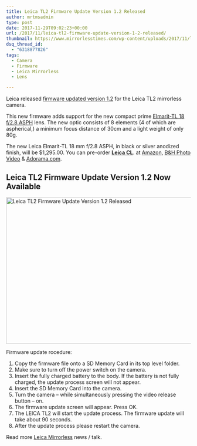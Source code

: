 ```yaml
---
title: Leica TL2 Firmware Update Version 1.2 Released
author: mrtmsadmin
type: post
date: 2017-11-29T09:02:23+00:00
url: /2017/11/leica-tl2-firmware-update-version-1-2-released/
thumbnail: https://www.mirrorlesstimes.com/wp-content/uploads/2017/11/leica-tl2-firmware-update-version-1-2-released.jpg
dsq_thread_id:
  - "6318877826"
tags:
  - Camera
  - Firmware
  - Leica Mirrorless
  - Lens

---
```

Leica released <a href="https://us.leica-camera.com/Service-Support/Support/Downloads?category=135943&subcategory=142036&type=108942&language=all" target="_blank" rel="noopener">firmware updated version 1.2</a> for the Leica TL2 mirrorless camera.

This new firmware adds support for the new compact prime <a href="https://www.mirrorlesstimes.com/2017/11/leica-cl-camera-elmarit-tl-18mm-f2-8-asph-lens-announced/" target="_blank" rel="noopener">Elmarit-TL 18 f/2.8 ASPH</a> lens. The new optic consists of 8 elements (4 of which are aspherical,) a minimum focus distance of 30cm and a light weight of only 80g.

The new Leica Elmarit-TL 18 mm f/2.8 ASPH, in black or silver anodized finish, will be $1,295.00. <span class="s1">You can pre-order <a href="https://www.mirrorlesstimes.com/tag/leica-cl"><strong>Leica CL</strong></a>. at <a href="http://amzn.to/2zWLFOy" target="_blank" rel="noopener">Amazon</a>, <a href="https://www.bhphotovideo.com/c/search?InitialSearch=yes&N=0&Ntt=leica+cl&Top+Nav-Search=&BI=20175&KBID=14249">B&H Photo Video</a> & <a href="http://adorama.evyy.net/c/63923/51926/1036?u=https%3A%2F%2Fwww.adorama.com%2Fl%2F%3Fsearchinfo%3Dleica%C2%A0cl">Adorama.com</a>. </span><!--more-->

## Leica TL2 Firmware Update Version 1.2 Now Available

[<img class="aligncenter wp-image-1479 size-full" title="Leica TL2 Firmware Update Version 1.2 Released" src="https://i0.wp.com/www.mirrorlesstimes.com/wp-content/uploads/2017/11/leica-tl2-firmware-update-version-1-2-released.jpg?resize=600%2C400&#038;ssl=1" alt="Leica TL2 Firmware Update Version 1.2 Released" width="600" height="400" srcset="https://i0.wp.com/www.mirrorlesstimes.com/wp-content/uploads/2017/11/leica-tl2-firmware-update-version-1-2-released.jpg?w=1000&ssl=1 1000w, https://i0.wp.com/www.mirrorlesstimes.com/wp-content/uploads/2017/11/leica-tl2-firmware-update-version-1-2-released.jpg?resize=450%2C300&ssl=1 450w, https://i0.wp.com/www.mirrorlesstimes.com/wp-content/uploads/2017/11/leica-tl2-firmware-update-version-1-2-released.jpg?resize=768%2C512&ssl=1 768w, https://i0.wp.com/www.mirrorlesstimes.com/wp-content/uploads/2017/11/leica-tl2-firmware-update-version-1-2-released.jpg?resize=970%2C647&ssl=1 970w" sizes="(max-width: 600px) 100vw, 600px" data-recalc-dims="1" />][1]

Firmware update rocedure:

1. Copy the firmware file onto a SD Memory Card in its top level folder.  
2. Make sure to turn off the power switch on the camera.  
3. Insert the fully charged battery to the body. If the battery is not fully charged, the update process screen will not appear.  
4. Insert the SD Memory Card into the camera.  
5. Turn the camera – while simultaneously pressing the video release button – on.  
6. The firmware update screen will appear. Press OK.  
7. The LEICA TL2 will start the update process. The firmware update will take about 90 seconds.  
8. After the update process please restart the camera.

Read more [Leica Mirrorless][2] news / talk.

 [1]: https://i0.wp.com/www.mirrorlesstimes.com/wp-content/uploads/2017/11/leica-tl2-firmware-update-version-1-2-released.jpg?ssl=1
 [2]: https://www.mirrorlesstimes.com/tag/leica-mirrorless/